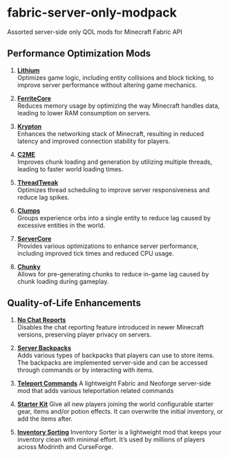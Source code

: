 # fabric-server-only-modpack

Assorted server-side only QOL mods for Minecraft Fabric API

## Performance Optimization Mods

1. **[Lithium](https://modrinth.com/mod/lithium)**  
   Optimizes game logic, including entity collisions and block ticking, to improve server performance without altering game mechanics.

2. **[FerriteCore](https://modrinth.com/mod/ferrite-core)**  
   Reduces memory usage by optimizing the way Minecraft handles data, leading to lower RAM consumption on servers.

3. **[Krypton](https://modrinth.com/mod/krypton)**  
   Enhances the networking stack of Minecraft, resulting in reduced latency and improved connection stability for players.

4. **[C2ME](https://modrinth.com/mod/c2me-fabric)**  
   Improves chunk loading and generation by utilizing multiple threads, leading to faster world loading times.

5. **[ThreadTweak](https://modrinth.com/mod/threadtweak)**  
   Optimizes thread scheduling to improve server responsiveness and reduce lag spikes.

6. **[Clumps](https://modrinth.com/mod/clumps)**  
   Groups experience orbs into a single entity to reduce lag caused by excessive entities in the world.

7. **[ServerCore](https://modrinth.com/mod/servercore)**  
   Provides various optimizations to enhance server performance, including improved tick times and reduced CPU usage.

8. **[Chunky](https://modrinth.com/plugin/chunky)**  
   Allows for pre-generating chunks to reduce in-game lag caused by chunk loading during gameplay.

## Quality-of-Life Enhancements

1. **[No Chat Reports](https://modrinth.com/mod/no-chat-reports)**  
   Disables the chat reporting feature introduced in newer Minecraft versions, preserving player privacy on servers.

2. **[Server Backpacks](https://modrinth.com/mod/serverbacksnow)**  
   Adds various types of backpacks that players can use to store items. The backpacks are implemented server-side and can be accessed through commands or by interacting with items.

3. **[Teleport Commands](https://modrinth.com/mod/teleport-commands)**
   A lightweight Fabric and Neoforge server-side mod that adds various teleportation related commands

4. [**Starter Kit**](https://modrinth.com/mod/starter-kit)
   Give all new players joining the world configurable starter gear, items and/or potion effects. It can overwrite the initial inventory, or add the items after.

5. **[Inventory Sorting](https://modrinth.com/mod/inventory-sorting)**
   Inventory Sorter is a lightweight mod that keeps your inventory clean with minimal effort.  It’s used by millions of players across Modrinth and CurseForge.
